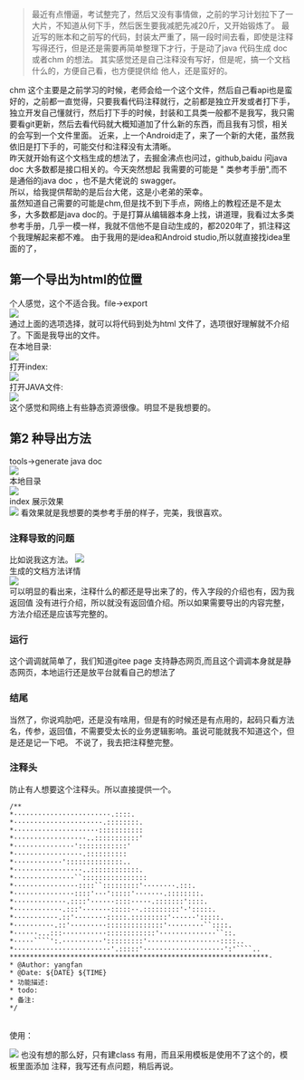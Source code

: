 
> 最近有点懵逼，考试整完了，然后又没有事情做，之前的学习计划拉下了一大片，不知道从何下手，然后医生要我减肥先减20斤，又开始锻炼了。
> 最近写的账本和之前写的代码，封装太严重了，隔一段时间去看，即使是注释写得还行，但是还是需要再简单整理下才行，于是动了java 代码生成 doc 或者chm 的想法。
> 其实感觉还是自己注释没有写好，但是呢，搞一个文档什么的，方便自己看，也方便提供给 他人，还是蛮好的。

chm 这个主要是之前学习的时候，老师会给一个这个文件，然后自己看api也是蛮好的，之前都一直觉得，只要我看代码注释就行，之前都是独立开发或者打下手，独立开发自己懂就行，然后打下手的时候，封装和工具类一般都不是我写，我只需要看git更新，然后去看代码就大概知道加了什么新的东西，而且我有习惯，相关的会写到一个文件里面。
近来，上一个Android走了，来了一个新的大佬，虽然我依旧是打下手的，可能交付和注释没有太清晰。
<br>
昨天就开始有这个文档生成的想法了，去掘金沸点也问过，github,baidu 问java doc 大多数都是接口相关的。今天突然想起 我需要的可能是 " 类参考手册",而不是通俗的java doc ，也不是大佬说的 swagger。
<br>
所以，给我提供帮助的是后台大佬，这是小老弟的荣幸。
<br>
虽然知道自己需要的可能是chm,但是找不到下手点，网络上的教程还是不是太多，大多数都是java doc的。于是打算从编辑器本身上找，讲道理，我看过太多类参考手册，几乎一模一样，我就不信他不是自动生成的，都2020年了，抓注释这个我理解起来都不难。
由于我用的是idea和Android studio,所以就直接找idea里面的了，
## 第一个导出为html的位置
个人感觉，这个不适合我。file->export
<br>
![](https://gitee.com/lalalaxiaowifi/pictures/raw/master/image/20201224103757.png)
<br>
通过上面的选项选择，就可以将代码到处为html 文件了，选项很好理解就不介绍了。下面是我导出的文件。
<br> 在本地目录:<br>
![](https://gitee.com/lalalaxiaowifi/pictures/raw/master/image/20201224104249.png)
<br> 打开index:<br>
![](https://gitee.com/lalalaxiaowifi/pictures/raw/master/image/20201224104432.png)
<br> 打开JAVA文件:<br>
![](https://gitee.com/lalalaxiaowifi/pictures/raw/master/image/20201224104543.png)
<br>
这个感觉和网络上有些静态资源很像。明显不是我想要的。
## 第2 种导出方法
tools->generate java doc <br>
![](https://gitee.com/lalalaxiaowifi/pictures/raw/master/image/20201224105009.png)
<br>本地目录<br>
![](https://gitee.com/lalalaxiaowifi/pictures/raw/master/image/20201224105241.png)
<br>index 展示效果 <br>
![](https://gitee.com/lalalaxiaowifi/pictures/raw/master/image/20201224105402.png)
看效果就是我想要的类参考手册的样子，完美，我很喜欢。
### 注释导致的问题
比如说我这方法。
![](https://gitee.com/lalalaxiaowifi/pictures/raw/master/image/20201224105553.png)
<br>生成的文档方法详情<br>
![](https://gitee.com/lalalaxiaowifi/pictures/raw/master/image/20201224105710.png)
<br> 可以明显的看出来，注释什么的都还是导出来了的，传入字段的介绍也有，因为我返回值 没有进行介绍，所以就没有返回值介绍。所以如果需要导出的内容完整，方法介绍还是应该写完整的。
### 运行
这个调调就简单了，我们知道gitee page 支持静态网页,而且这个调调本身就是静态网页，本地运行还是放平台就看自己的想法了
### 结尾
 当然了，你说鸡肋吧，还是没有啥用，但是有的时候还是有点用的，起码只看方法名，传参，返回值，不需要受太长的业务逻辑影响。虽说可能就我不知道这个，但是还是记一下吧。
不说了，我去把注释整完整。

### 注释头
防止有人想要这个注释头。所以直接提供一个。
<br>
````
/**
*························.::::.
*······················.::::::::.
*·····················:::::::::::
*··················..:::::::::::'
*···············'::::::::::::'
*·················.::::::::::
*············'::::::::::::::..
*·················..::::::::::::.
*···············``::::::::::::::::
*················::::``:::::::::'········.:::.
*···············::::'···':::::'·······.::::::::.
*·············.::::'······::::·····.:::::::'::::.
*············.:::'·······:::::··.:::::::::'·':::::.
*···········.::'········:::::.:::::::::'······':::::.
*··········.::'·········::::::::::::::'·········``::::.
*······...:::···········::::::::::::'··············``::.
*·····````':.··········':::::::::'··················::::..
*························'.:::::'····················':'````..
****************************************************************·
* @Author: yangfan
* @Date: ${DATE} ${TIME}
* 功能描述:
* todo:
* 备注:
*/
````

<br>
使用：

![](https://gitee.com/lalalaxiaowifi/pictures/raw/master/image/20201224111732.png)
也没有想的那么好，只有建class 有用，而且采用模板是使用不了这个的，模板里面添加 注释，我写还有点问题，稍后再说。
